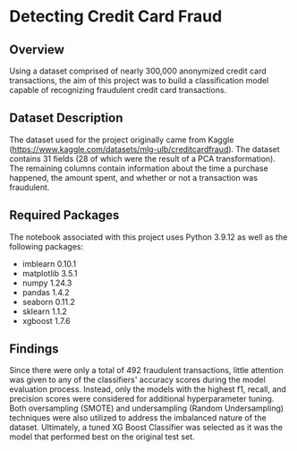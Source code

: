 # **Detecting Credit Card Fraud**

## **Overview**

Using a dataset comprised of nearly 300,000 anonymized credit card transactions, the aim of this project was to build a classification model capable of recognizing fraudulent credit card transactions.

## **Dataset Description**

The dataset used for the project originally came from Kaggle (https://www.kaggle.com/datasets/mlg-ulb/creditcardfraud). The dataset contains 31 fields (28 of which were the result of a PCA transformation). The remaining columns contain information about the time a purchase happened, the amount spent, and whether or not a transaction was fraudulent.

## **Required Packages**

The notebook associated with this project uses Python 3.9.12 as well as the following packages:

* imblearn 0.10.1
* matplotlib 3.5.1
* numpy 1.24.3
* pandas 1.4.2
* seaborn 0.11.2
* sklearn 1.1.2
* xgboost 1.7.6

## **Findings**

Since there were only a total of 492 fraudulent transactions, little attention was given to any of the
classifiers' accuracy scores during the model evaluation process. Instead, only the models with the highest f1, recall, and precision scores were considered for additional hyperparameter tuning. Both oversampling (SMOTE) and undersampling (Random Undersampling) techniques were also utilized to address the imbalanced nature of the dataset. Ultimately, a tuned XG Boost Classifier was selected as it was the model that performed best on the original test set.
